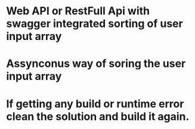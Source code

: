 # Web API or RestFull Api with swagger integrated sorting of user input array
# Assynconus way of soring the user input array
# If getting any build or runtime error clean the solution and build it again.
 
